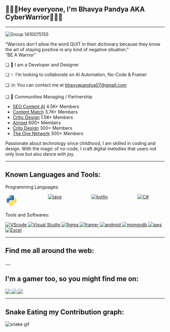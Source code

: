 ## 🧑🏻‍💻Hey everyone, I'm Bhavya Pandya AKA CyberWarrior🧑🏻‍💻
_______________________________________________________________________________________________________________________________________________________________________
![Group 1410075155](https://github.com/user-attachments/assets/b5e73512-f7ef-49dc-9ec5-a40d70a4a478)


“Warriors don't allow the word QUIT in their dictionary because they know the art of staying positive in any kind of negative situation." 
<br>"BE A Warrior”

❏ 🌱 I am a Developer and Designer

❏ ✨ I’m looking to collaborate on AI Automation, No-Code & Framer

❏ ✉️ You can contact me at bhavyapandya07@gmail.com

❏ 🤝 Communities Managing / Partnership
- [SEO Content AI](https://seocontent.ai/) 4.5K+ Members
- [Content Match](https://contentmatch.io/) 3.7K+ Members
- [Critic Design](https://criticdesigns.com/) 1.5K+ Members
- [Aimset](https://www.aimset.io/) 600+ Members
- [Crito Design](https://crito.design/) 300+ Members
- [The One Network](https://www.theonenetwork.app/) 300+ Members

Passionate about technology since childhood, I am skilled in coding and design. With the magic of no-code, I craft digital melodies that users not only love but also dance with joy.
_______________________________________________________________________________________________________________________________________________________________________

## Known Languages and Tools:
Programming Languages:
<p style="display: flex; width: 90%; justify-content: space-between; align="left">
<a href="https://www.python.org" target="_blank" rel="noreferrer"> <img src="https://raw.githubusercontent.com/devicons/devicon/master/icons/python/python-original.svg" alt="python" width="40" height="40"/> </a>
<a href="https://www.java.com" target="_blank" rel="noreferrer"> <img src="https://www.svgrepo.com/show/452234/java.svg" alt="java" width="40" height="40"/> </a>
<a href="https://kotlinlang.org" target="_blank" rel="noreferrer"> <img src="https://user-images.githubusercontent.com/80274814/199768277-777c1681-61cc-461a-b2f7-432f57b7f825.svg" alt="kotlin" width="40" height="40"/> </a>
<a href="https://visualstudio.microsoft.com/downloads/" target="_blank" rel="noreferrer"> <img src="https://cdn.worldvectorlogo.com/logos/c--4.svg" alt="C#" width="40" height="40"/> </a> 
  
Tools and Softwares:
<p align="left">
<a href="https://code.visualstudio.com/" target="_blank" rel="noreferrer"> <img src="https://upload.wikimedia.org/wikipedia/commons/9/9a/Visual_Studio_Code_1.35_icon.svg" alt="VScode" width="40" height="40"/> </a>
<a href="https://visualstudio.microsoft.com/vs/" target="_blank" rel="noreferrer"> <img src="https://upload.wikimedia.org/wikipedia/commons/5/59/Visual_Studio_Icon_2019.svg" alt="Visual Studio" width="40" height="40"/> </a>
<a href="https://www.figma.com/" target="_blank" rel="noreferrer"> <img src="https://www.vectorlogo.zone/logos/figma/figma-icon.svg" alt="figma" width="40" height="40"/> </a>
<a href="https://www.framer.com/" target="_blank" rel="noreferrer"> <img src="https://github.com/CyberWarrior743/CyberWarrior743/assets/80274814/34886d4c-a619-4a5c-9154-615363e78f24" alt="framer" width="40" height="40"/> </a>
<a href="https://developer.android.com" target="_blank" rel="noreferrer"> <img src="https://upload.wikimedia.org/wikipedia/commons/9/95/Android_Studio_Icon_3.6.svg" alt="android" width="40" height="40"/> </a> 
<a href="https://www.mongodb.com/" target="_blank" rel="noreferrer"> <img src="https://www.svgrepo.com/show/331488/mongodb.svg" alt="mongodb" width="40" height="40"/> </a> 
<a href="https://aws.amazon.com" target="_blank" rel="noreferrer"> <img src="https://www.svgrepo.com/show/448268/aws-ec2.svg" alt="aws" width="40" height="40"/> </a> 
<a href="https://www.microsoft.com/en-in/microsoft-365/excel" target="_blank" rel="noreferrer"> <img src="https://user-images.githubusercontent.com/80274814/199767471-b08266ac-1921-4edf-a98e-83894d039892.svg" alt="Excel" width="40" height="40"/> </a>

________________________________________________________________________________________________________________________________________________________

## Find me all around the web:
<p align="left">
<a href="https://x.com/bhavyapandya07" target="blank"> <img align="center" src="https://user-images.githubusercontent.com/80274814/199778794-e1cc6e38-7873-4e95-80ef-1b04d4857aa7.svg" title = "Twitter" alt="" height="40" /> </a>
<a href="https://www.linkedin.com/in/bhavyapandya07/" target="blank"> <img align="center" src="https://github.com/mishmanners/MishManners/blob/master/socials/transparent-Linkedin-logo-icon.png" alt="" height="40" /> </a>
<a href="http://instagram.com/Cyberwarrior1.0" target="blank"> <img align="center" src="https://user-images.githubusercontent.com/80274814/199779516-e166dba1-b28e-405d-8ecd-0b7bca9f8d68.svg" alt="" height="40" /> </a>
<a href="https://bento.me/bhavyapandya" target="blank"> <img align="center" src="https://global-uploads.webflow.com/6335b33630f88833a92915fc/63860225045ce50e33d20eb3_Logo.svg" alt="" height="40" /> </a>
<a href="mailto:bhavyapandya07@gmail.com" target="blank"> <img align="center" src="https://upload.wikimedia.org/wikipedia/commons/4/4e/Mail_%28iOS%29.svg" alt="" height="40" /> </a>
  
## I'm a gamer too, so you might find me on:
<p align="left">
<a href="https://discord.gg/hHSUZaD5W4" target="blank"> <img align="center" src="https://user-images.githubusercontent.com/80274814/199780662-0b75c3ad-fbdc-40cd-b0c2-3c0aaaff3359.svg" height="40" /> </a>
<a href="CyberWarrior1.0" target="blank"> <img align="center" src="https://user-images.githubusercontent.com/80274814/199794182-150e7614-cf20-469e-998d-b8826b322a68.svg" height="40" /> </a> 
<a href="https://steamcommunity.com/id/Cyberwarrior_Matrix/" target="blank"> <img align="center" src="https://user-images.githubusercontent.com/80274814/199795869-091ffaf1-0dc3-4baa-827f-329e9a42d628.svg" height="40" /> </a>

___________________________________________________________________________________________________________________________________
## Snake Eating my Contribution graph:

![snake gif](https://github.com/CyberWarrior743/CyberWarrior743/blob/output/github-contribution-grid-snake-dark.svg)













